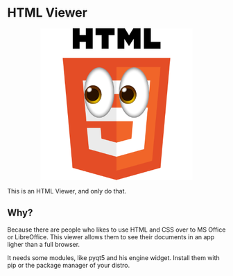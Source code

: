 # HTML Viewer

<p align="center"><img style="width: 350px;" src="img/html-viewer.png"></p>

This is an HTML Viewer, and only do that.

## Why?
Because there are people who likes to use HTML and CSS over to MS Office or LibreOffice. This viewer allows them to see their documents in an app ligher than a full browser.

It needs some modules, like pyqt5 and his engine widget. Install them with pip or the package manager of your distro.
 
